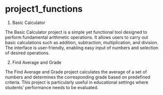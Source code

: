 # project1_functions
1. Basic Calculator

The Basic Calculator project is a simple yet functional tool designed to perform fundamental arithmetic operations. It allows users to carry out basic calculations such as addition, subtraction, multiplication, and division. The interface is user-friendly, enabling easy input of numbers and selection of desired operations.

2. Find Average and Grade

The Find Average and Grade project calculates the average of a set of numbers and determines the corresponding grade based on predefined criteria. This project is particularly useful in educational settings where students' performance needs to be evaluated.
